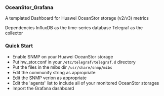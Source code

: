 ### OceanStor_Grafana

A templated Dashboard for Huawei OceanStor storage (v2/v3) metrics

Dependencies InfluxDB as the time-series database Telegraf as the collector

### Quick Start

* Enable SNMP on your Huawei OceanStor storage
* Put hw_stor.conf in your `/etc/telegraf/telegraf.d` directory
* Put the files in the mibs dir `/usr/share/snmp/mibs`
* Edit the community string as appropriate
* Edit the SNMP verion as appropriate
* Edit the 'agents' list to include all of your monitored OceanStor storages
* Import the Grafana dashboard
